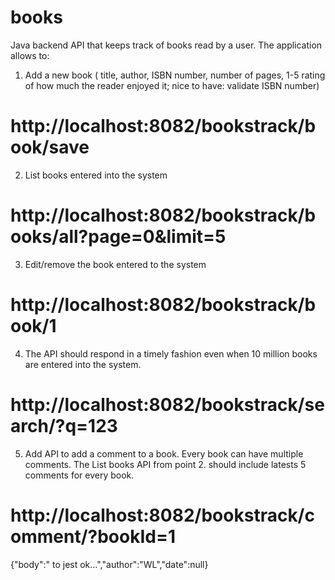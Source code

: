 # books
Java backend API that keeps track of books read by a user. The application allows to:

1.	Add a new book (
title,
 author, 
ISBN number, 
number of pages, 
1-5 rating of how much the reader enjoyed it; 
nice to have:  validate ISBN number)
# http://localhost:8082/bookstrack/book/save  

2. List books entered into the system
# http://localhost:8082/bookstrack/books/all?page=0&limit=5

3. Edit/remove the book entered to the system
# http://localhost:8082/bookstrack/book/1
 

4. The API should respond in a timely fashion even when 10 million books are entered into the system. 
# http://localhost:8082/bookstrack/search/?q=123

5. Add API to add a comment to a book. Every book can have multiple comments. The List books API from point 2. should include latests 5 comments for every book.
# http://localhost:8082/bookstrack/comment/?bookId=1
{"body":" to jest ok...","author":"WL","date":null}
